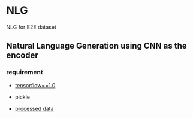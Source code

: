 # NLG
NLG for E2E dataset 
## Natural Language Generation using CNN as the encoder ##
### requirement ###
- [tensorflow==1.0](https://github.com/tensorflow/tensorflow/tree/r1.0)
- pickle


- [processed data](https://www.dropbox.com/s/6fdr5tjmbsios2e/raw_data.pickle?dl=0)






